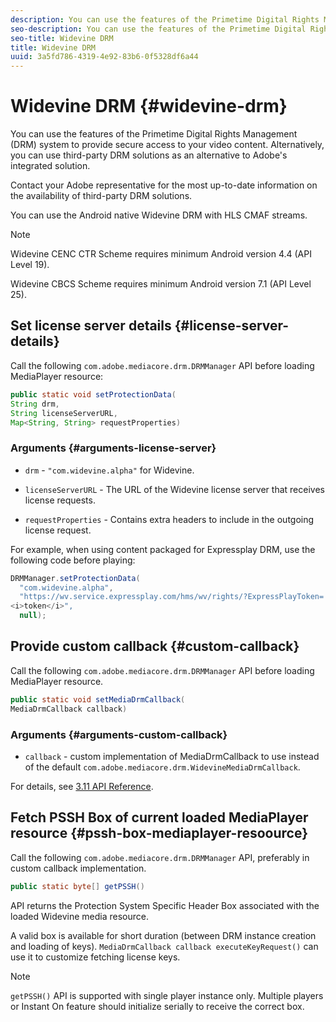 ```yaml
---
description: You can use the features of the Primetime Digital Rights Management (DRM) system to provide secure access to your video content. Alternatively, you can use third-party DRM solutions as an alternative to Adobe's integrated solution.
seo-description: You can use the features of the Primetime Digital Rights Management (DRM) system to provide secure access to your video content. Alternatively, you can use third-party DRM solutions as an alternative to Adobe's integrated solution.
seo-title: Widevine DRM
title: Widevine DRM
uuid: 3a5fd786-4319-4e92-83b6-0f5328df6a44
---
```


# Widevine DRM {#widevine-drm}

You can use the features of the Primetime Digital Rights Management (DRM) system to provide secure access to your video content. Alternatively, you can use third-party DRM solutions as an alternative to Adobe's integrated solution.

Contact your Adobe representative for the most up-to-date information on the availability of third-party DRM solutions.

<!--<a id="section_1385440013EF4A9AA45B6AC98919E662"></a>-->

You can use the Android native Widevine DRM with HLS CMAF streams.

>[!NOTE]
>
> Widevine CENC CTR Scheme requires minimum Android version 4.4 (API Level 19).
>
> Widevine CBCS Scheme requires minimum Android version 7.1 (API Level 25).

## Set license server details {#license-server-details}

Call the following `com.adobe.mediacore.drm.DRMManager` API before loading MediaPlayer resource:

```java
public static void setProtectionData(
String drm,
String licenseServerURL,
Map<String, String> requestProperties)
```

### Arguments {#arguments-license-server}

* `drm` - `"com.widevine.alpha"` for Widevine.

* `licenseServerURL` - The URL of the Widevine license server that receives license requests.

* `requestProperties` - Contains extra headers to include in the outgoing license request.

For example, when using content packaged for Expressplay DRM, use the following code before playing:

```java
DRMManager.setProtectionData(
  "com.widevine.alpha",  
  "https://wv.service.expressplay.com/hms/wv/rights/?ExpressPlayToken= 
<i>token</i>",  
  null);
```

## Provide custom callback {#custom-callback}

Call the following `com.adobe.mediacore.drm.DRMManager` API before loading MediaPlayer resource.

```java
public static void setMediaDrmCallback(
MediaDrmCallback callback)
```

### Arguments {#arguments-custom-callback}

* `callback` - custom implementation of MediaDrmCallback to use instead of the default `com.adobe.mediacore.drm.WidevineMediaDrmCallback`.

For details, see [3.11 API Reference]().

## Fetch PSSH Box of current loaded MediaPlayer resource {#pssh-box-mediaplayer-resoource}

Call the following `com.adobe.mediacore.drm.DRMManager` API, preferably in custom callback implementation.

```java
public static byte[] getPSSH()
```

API returns the Protection System Specific Header Box associated with the loaded Widevine media resource.

A valid box is available for short duration (between DRM instance creation and loading of keys). `MediaDrmCallback callback executeKeyRequest()` can use it to customize fetching license keys.

>[!NOTE]
>
> `getPSSH()` API is supported with single player instance only. Multiple players or Instant On feature should initialize serially to receive the correct box.
